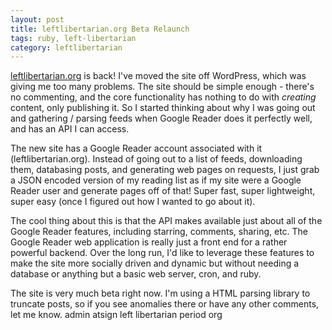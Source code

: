 ```yaml
---
layout: post
title: leftlibertarian.org Beta Relaunch
tags: ruby, left-libertarian
category: leftlibertarian
---
```


[leftlibertarian.org](http://leftlibertarian.org) is back! I've moved the site off WordPress, which was giving me too many problems. The site should be simple enough - there's no commenting, and the core functionality has nothing to do with _creating_ content, only publishing it. So I started thinking about why I was going out and gathering / parsing feeds when Google Reader does it perfectly well, and has an API I can access.

The new site has a Google Reader account associated with it (leftlibertarian.org). Instead of going out to a list of feeds, downloading them, databasing posts, and generating web pages on requests, I just grab a JSON encoded version of my reading list as if my site were a Google Reader user and generate pages off of that! Super fast, super lightweight, super easy (once I figured out how I wanted to go about it).

The cool thing about this is that the API makes available just about all of the Google Reader features, including starring, comments, sharing, etc. The Google Reader web application is really just a front end for a rather powerful backend. Over the long run, I'd like to leverage these features to make the site more socially driven and dynamic but without needing a database or anything but a basic web server, cron, and ruby.

The site is very much beta right now. I'm using a HTML parsing library to truncate posts, so if you see anomalies there or have any other comments, let me know. admin atsign left libertarian period org
